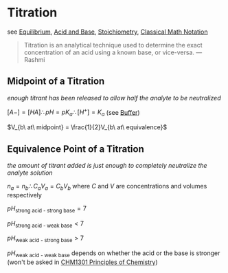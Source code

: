 # Titration

see [Equilibrium](Equilibrium%20a8f9599f4a064c8b9f37ae20f90835c3.md), [Acid and Base](Acid%20and%20Base%207f0756ab520442c597b197155fa4062c.md), [Stoichiometry](Stoichiometry%20a398038171b54bd2ab9fe08da84b4c32.md), [Classical Math Notation](Classical%20Math%20Notation%20eb53679093ce497baa118d7bfde14d6c.md)

> Titration is an analytical technique used to determine the exact concentration of an acid using a known base, or vice-versa. — Rashmi
> 

## Midpoint of a Titration

*enough titrant has been released to allow half the analyte to be neutralized*

$[A-] = [HA] \therefore pH = pK_a \therefore [H^+] = K_a$ (see [Buffer](Buffer%202b4195d93d3f49e9a749dfc58749802e.md))

$V_{b\ at\ midpoint} = \frac{1}{2}V_{b\ at\ equivalence}$

## Equivalence Point of a Titration

*the amount of titrant added is just enough to completely neutralize the analyte solution*

$n_a = n_b \therefore C_aV_a = C_bV_b$ where $C$ and $V$ are concentrations and volumes respectively

$pH_\text{strong acid - strong base} = 7$

$pH_\text{strong acid - weak base} < 7$

$pH_\text{weak acid - strong base} > 7$

$pH_\text{weak acid - weak base}$ depends on whether the acid or the base is stronger (won't be asked in [CHM1301 Principles of Chemistry](../CHM1301%20Principles%20of%20Chemistry%20fbd6212a61d0406ca50755b78e533e89.md))
